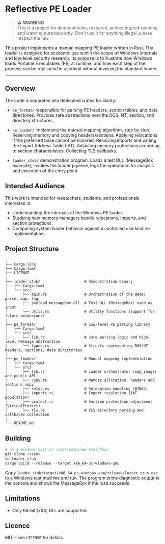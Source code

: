 # Reflective PE Loader

> **⚠️ WARNING**  
>    This is a project for demonstration, research, pentesting/red-teaming and learning purposes only. 
>    Don't use it for anything illegal, please respect the law.

This project implements a manual mapping PE loader written in Rust.
The loader is designed for academic use within the scope of Windows internals and low-level security research. Its purpose is to illustrate how Windows loads Portable Executables (PE) at runtime, and how each step of the process can be replicated in userland without invoking the standard loader.

---

## Overview

The code is separated into dedicated crates for clarity:

- `pe_format/` responsible for parsing PE headers, section tables, and data directories. Provides safe abstractions over the DOS, NT, section, and directory structures.

- `pe_loader/` implements the manual mapping algorithm, step by step: Reserving memory and copying headers/sections. Applying relocations if the preferred base cannot be honored. Resolving imports and writing the Import Address Table (IAT). Adjusting memory protections according to section characteristics. Collecting TLS callbacks.

- `loader_stub/` demonstration program. Loads a test DLL (MessageBox example), invokes the loader pipeline, logs the operations for analysis and execution of the entry point.

## Intended Audience

This work is intended for researchers, students, and professionals interested in:

- Understanding the internals of the Windows PE loader.
- Studying how memory managers handle relocations, imports, and section protections.
- Comparing system loader behavior against a controlled userland re-implementation.

## Project Structure

```
.
├── Cargo.lock
├── Cargo.toml
├── LICENSE
│
├── loader_stub/                    # Demonstration binary
│   ├── Cargo.toml
│   └── src/
│       ├── main.rs                 # Orchestration of the demo: parse, map, log
│       ├── payload_messagebox.dll  # Test DLL (MessageBox) used as input
│       └── utils.rs                # Utility functions (support for future extensions)
│
├── pe_format/                      # Low-level PE parsing library
│   ├── Cargo.toml
│   └── src/
│       ├── lib.rs                  # Core parsing logic and high-level PeImage abstraction
│       └── types.rs                # Structs representing DOS/NT headers, sections, data directories
│
├── pe_loader/                      # Manual mapping implementation
│   ├── Cargo.toml
│   └── src/
│       ├── lib.rs                  # Loader orchestrator (map_image) and public API
│       ├── copy.rs                 # Memory allocation, headers and sections copy
│       ├── reloc.rs                # Relocation handling (DIR64)
│       ├── imports.rs              # Import resolution (IAT population)
│       ├── protect.rs              # Section protection adjustment (VirtualProtect)
│       └── tls.rs                  # TLS directory parsing and callbacks collection
│
└── README.md
```

## Building

```powershell
# on a Windows host or cross‑compiled toolchain
git clone <repo>
cd loader_stub
cargo build --release --target x86_64-pc-windows-gnu
```

Copy `loader_stub/target/x86_64-pc-windows-gnu/release/loader_stub.exe` to a Windows test machine and run. The program prints diagnostic output to the console and shows the MessageBox if the load succeeds.

## Limitations

- Only 64-bit (x64) DLL are supported.

## Licence

MIT – see `LICENSE` for details.
